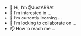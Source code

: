 - 👋 Hi, I’m @JustARRAt
- 👀 I’m interested in ...
- 🌱 I’m currently learning ...
- 💞️ I’m looking to collaborate on ...
- 📫 How to reach me ...

<!---
JustARRAt/JustARRAt is a ✨ special ✨ repository because its `README.md` (this file) appears on your GitHub profile.
You can click the Preview link to take a look at your changes.
--->
